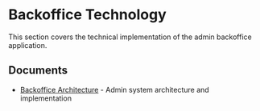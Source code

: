 # Backoffice Technology

This section covers the technical implementation of the admin backoffice application.

## Documents
- [Backoffice Architecture](01-backoffice-architecture.md) - Admin system architecture and implementation
